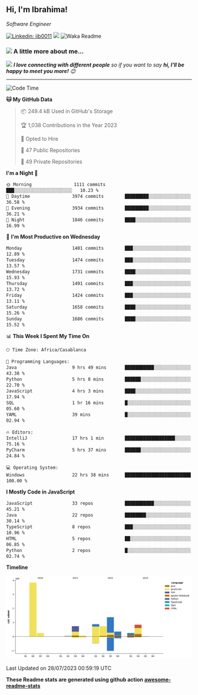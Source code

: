 <h2>Hi, I'm Ibrahima! </h2>
<p><em>Software Engineer 
</em></p>


[![Linkedin: iib0011](https://img.shields.io/badge/-iib0011-blue?style=flat-square&logo=Linkedin&logoColor=white&link=https://www.linkedin.com/in/iib0011/)](https://www.linkedin.com/in/iib0011/)
![](https://visitor-badge.glitch.me/badge?page_id=iib0011)
![Waka Readme](https://github.com/iib0011/iib0011/workflows/Waka%20Readme/badge.svg)


### <img src="https://media.giphy.com/media/VgCDAzcKvsR6OM0uWg/giphy.gif" width="50"> A little more about me...  


<img src="https://media.giphy.com/media/LnQjpWaON8nhr21vNW/giphy.gif" width="60"> <em><b>I love connecting with different people</b> so if you want to say <b>hi, I'll be happy to meet you more!</b> 😊</em>

---
<!--START_SECTION:waka-->
![Code Time](http://img.shields.io/badge/Code%20Time-2%2C362%20hrs%2035%20mins-blue)

**🐱 My GitHub Data** 

> 📦 249.4 kB Used in GitHub's Storage 
 > 
> 🏆 1,038 Contributions in the Year 2023
 > 
> 💼 Opted to Hire
 > 
> 📜 47 Public Repositories 
 > 
> 🔑 49 Private Repositories 
 > 
**I'm a Night 🦉** 

```text
🌞 Morning                1111 commits        ███░░░░░░░░░░░░░░░░░░░░░░   10.23 % 
🌆 Daytime                3974 commits        █████████░░░░░░░░░░░░░░░░   36.58 % 
🌃 Evening                3934 commits        █████████░░░░░░░░░░░░░░░░   36.21 % 
🌙 Night                  1846 commits        ████░░░░░░░░░░░░░░░░░░░░░   16.99 % 
```
📅 **I'm Most Productive on Wednesday** 

```text
Monday                   1401 commits        ███░░░░░░░░░░░░░░░░░░░░░░   12.89 % 
Tuesday                  1474 commits        ███░░░░░░░░░░░░░░░░░░░░░░   13.57 % 
Wednesday                1731 commits        ████░░░░░░░░░░░░░░░░░░░░░   15.93 % 
Thursday                 1491 commits        ███░░░░░░░░░░░░░░░░░░░░░░   13.72 % 
Friday                   1424 commits        ███░░░░░░░░░░░░░░░░░░░░░░   13.11 % 
Saturday                 1658 commits        ████░░░░░░░░░░░░░░░░░░░░░   15.26 % 
Sunday                   1686 commits        ████░░░░░░░░░░░░░░░░░░░░░   15.52 % 
```


📊 **This Week I Spent My Time On** 

```text
🕑︎ Time Zone: Africa/Casablanca

💬 Programming Languages: 
Java                     9 hrs 49 mins       ███████████░░░░░░░░░░░░░░   43.38 % 
Python                   5 hrs 8 mins        ██████░░░░░░░░░░░░░░░░░░░   22.70 % 
JavaScript               4 hrs 3 mins        ████░░░░░░░░░░░░░░░░░░░░░   17.94 % 
SQL                      1 hr 16 mins        █░░░░░░░░░░░░░░░░░░░░░░░░   05.60 % 
YAML                     39 mins             █░░░░░░░░░░░░░░░░░░░░░░░░   02.94 % 

🔥 Editors: 
IntelliJ                 17 hrs 1 min        ███████████████████░░░░░░   75.16 % 
PyCharm                  5 hrs 37 mins       ██████░░░░░░░░░░░░░░░░░░░   24.84 % 

💻 Operating System: 
Windows                  22 hrs 38 mins      █████████████████████████   100.00 % 
```

**I Mostly Code in JavaScript** 

```text
JavaScript               33 repos            ███████████░░░░░░░░░░░░░░   45.21 % 
Java                     22 repos            ████████░░░░░░░░░░░░░░░░░   30.14 % 
TypeScript               8 repos             ███░░░░░░░░░░░░░░░░░░░░░░   10.96 % 
HTML                     5 repos             ██░░░░░░░░░░░░░░░░░░░░░░░   06.85 % 
Python                   2 repos             █░░░░░░░░░░░░░░░░░░░░░░░░   02.74 % 
```



**Timeline**

![Lines of Code chart](https://raw.githubusercontent.com/iib0011/iib0011/master/assets/bar_graph.png)


 Last Updated on 28/07/2023 00:59:19 UTC
<!--END_SECTION:waka-->

**These Readme stats are generated using github action [awesome-readme-stats](https://github.com/iib0011/waka-readme-stats)**
